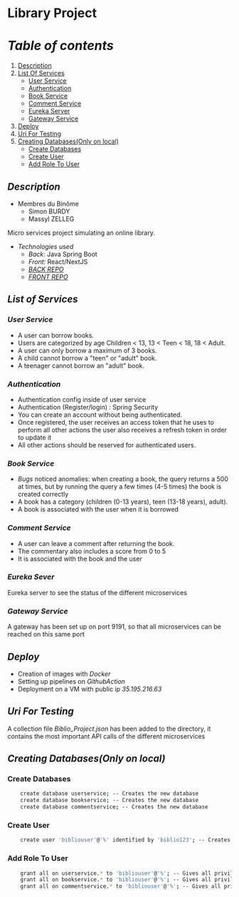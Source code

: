 # Library Project

# *Table of contents*
1. [Description](#description)
2. [List Of Services](#list-of-services)
    - [User Service](#user-service)
    - [Authentication](#authentication)
    - [Book Service](#book-service)
    - [Comment Service](#comment-service)
    - [Eureka Server](#eureka-server)
    - [Gateway Service](#gateway-service)
3. [Deploy](#deploy)
4. [Uri For Testing](#uri-for-testing)
5. [Creating Databases(Only on local)](#creating-databases(only-on-local))
   - [Create Databases](#create-databases)
   - [Create User](#create-user)
   - [Add Role To User](#add-role-to-user)

## *Description*
* Membres du Binôme
    - Simon BURDY
    - Massyl ZELLEG<br>

Micro services project simulating an online library.
- *Technologies used*
    * *Back:* Java Spring Boot
    * *Front:* React/NextJS
    * [*BACK REPO*](https://github.com/cybe-m1/Projet_Bibliotheque_Burdy_Simon_Zelleg_Massyl/tree/main)
    * [*FRONT REPO*](https://github.com/SimonBurdy/ProjetBiblioReact/tree/main)

## *List of Services*
### *User Service*
- A user can borrow books.
- Users are categorized by age Children < 13, 13 < Teen < 18, 18 < Adult.
- A user can only borrow a maximum of 3 books.
- A child cannot borrow a "teen" or "adult" book.
- A teenager cannot borrow an "adult" book.
### *Authentication*
- Authentication config inside of user service
- Authentication (Register/login) : Spring Security
- You can create an account without being authenticated.
- Once registered, the user receives an access token that he uses to perform all other actions
  the user also receives a refresh token in order to update it
- All other actions should be reserved for authenticated users.
### *Book Service*
- *Bugs* noticed anomalies: when creating a book, the query returns a 500 at times, but by running the query a few times (4-5 times) the book is created correctly
- A book has a category (children (0-13 years), teen (13-18 years), adult).
- A book is associated with the user when it is borrowed
### *Comment Service*
- A user can leave a comment after returning the book.
- The commentary also includes a score from 0 to 5
- It is associated with the book and the user
### *Eureka Sever*
Eureka server to see the status of the different microservices
### *Gateway Service*
A gateway has been set up on port 9191, so that all microservices can be reached on this same port
## *Deploy*
- Creation of images with *Docker*
- Setting up pipelines on *GithubAction*
- Deployment on a VM with public ip *35.195.216.63*
## *Uri For Testing*
A collection file *Biblio_Project.json* has been added to the directory, it contains the most important API calls of the different microservices
## *Creating Databases(Only on local)*
### Create Databases
```bash
    create database userservice; -- Creates the new database
    create database bookservice; -- Creates the new database
    create database commentservice; -- Creates the new database
```
### Create User
```bash
    create user 'bibliouser'@'%' identified by 'biblio123'; -- Creates the user
```
### Add Role To User
```bash
    grant all on userservice.* to 'bibliouser'@'%'; -- Gives all privileges to the new user on the newly created database
    grant all on bookservice.* to 'bibliouser'@'%'; -- Gives all privileges to the new user on the newly created database
    grant all on commentservice.* to 'bibliouser'@'%'; -- Gives all privileges to the new user on the newly created database
```








 

